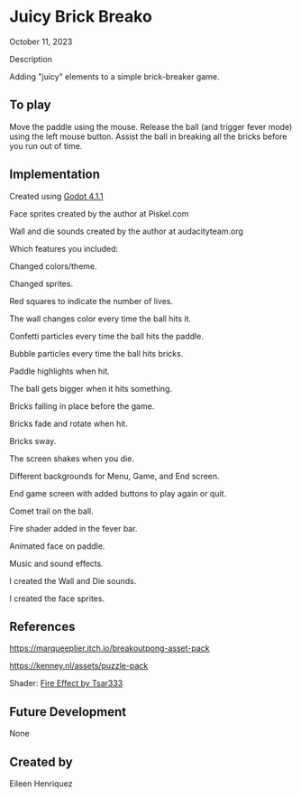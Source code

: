 # Juicy Brick Breako

October 11, 2023

Description

Adding "juicy" elements to a simple brick-breaker game.

## To play

Move the paddle using the mouse. Release the ball (and trigger fever mode) using the left mouse button. Assist the ball in breaking all the bricks before you run out of time.

## Implementation

Created using [Godot 4.1.1](https://godotengine.org/download)

Face sprites created by the author at Piskel.com

Wall and die sounds created by the author at audacityteam.org


Which features you included:

Changed colors/theme.

Changed sprites.

Red squares to indicate the number of lives. 

The wall changes color every time the ball hits it.

Confetti particles every time the ball hits the paddle.

Bubble particles every time the ball hits bricks.

Paddle highlights when hit.

The ball gets bigger when it hits something.

Bricks falling in place before the game.

Bricks fade and rotate when hit.

Bricks sway. 

The screen shakes when you die.

Different backgrounds for Menu, Game, and End screen.

End game screen with added buttons to play again or quit.

Comet trail on the ball.

Fire shader added in the fever bar.

Animated face on paddle.

Music and sound effects.

I created the Wall and Die sounds. 

I created the face sprites. 


## References

https://marqueeplier.itch.io/breakoutpong-asset-pack

https://kenney.nl/assets/puzzle-pack

Shader: [Fire Effect by Tsar333](https://godotshaders.com/shader/fire-effect/)

## Future Development
None

## Created by
Eileen Henriquez
